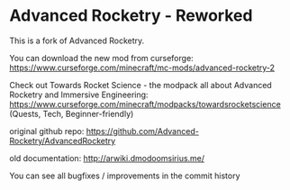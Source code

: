 # Advanced Rocketry - Reworked
This is a fork of Advanced Rocketry.

You can download the new mod from curseforge: https://www.curseforge.com/minecraft/mc-mods/advanced-rocketry-2

Check out Towards Rocket Science - the modpack all about Advanced Rocketry and Immersive Engineering: https://www.curseforge.com/minecraft/modpacks/towardsrocketscience
(Quests, Tech, Beginner-friendly)

original github repo: https://github.com/Advanced-Rocketry/AdvancedRocketry

old documentation: http://arwiki.dmodoomsirius.me/

You can see all bugfixes / improvements in the commit history

  
